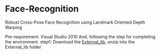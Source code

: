 # Face-Recognition
Robust Cross-Pose Face Recognition using Landmark Oriented Depth Warping 

Pre-requirement: Visual Studio 2010
And, following the step for completing the environment.
step1: Download the <a href="https://drive.google.com/file/d/0BwJ2me84dFHIYURLRlZpZXcwMlE/view?usp=sharing">External_lib</a>, unzip into the External_lib folder
